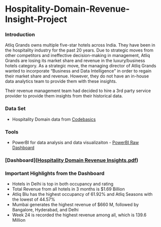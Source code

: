 # Hospitality-Domain-Revenue-Insight-Project

### Introduction

Atliq Grands owns multiple five-star hotels across India. They have been in the hospitality industry for the past 20 years. Due to strategic moves from other competitors and ineffective decision-making in management, Atliq Grands are losing its market share and revenue in the luxury/business hotels category. As a strategic move, the managing director of Atliq Grands wanted to incorporate “Business and Data Intelligence” in order to regain their market share and revenue. However, they do not have an in-house data analytics team to provide them with these insights.

Their revenue management team had decided to hire a 3rd party service provider to provide them insights from their historical data.

### Data Set
- Hospitality Domain data from [Codebasics](https://codebasics.io/challenge/codebasics-resume-project-challenge)

### Tools

- PowerBI for data analysis and data visualizaiton - [PowerBI Raw Dashboard](https://github.com/jkim772/Hospitality-Domain-Revenue-Insight-Project/blob/main/Hospitality%20Domain%20Revenue%20Insights.pbix)

### [Dashboard]([Hospitality Domain Revenue Insights.pdf](https://github.com/jkim772/Hospitality-Domain-Revenue-Insight-Project/blob/839243962d287614776f7452d940e7a0bc34c7a4/Hospitality%20Domain%20Revenue%20Insights.pdf))

### Important Highlights from the Dashboard
- Hotels in Delhi is top in both occupancy and rating
- Total Revenue from all hotels in 3 months is $1.69 Billion
- Atliq Blu has the highest occupancy of 61.92% and Atliq Seasons with the lowest of 44.57%
- Mumbai generates the highest revenue of $660 M, followed by Bangalore, Hyderabad, and Delhi
- Week 24 is recorded the highest revenue among all, which is 139.6 Million
